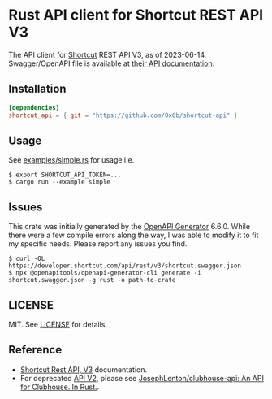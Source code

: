# Rust API client for Shortcut REST API V3

The API client for [Shortcut](https://www.shortcut.com/) REST API V3, as of 2023-06-14. Swagger/OpenAPI file is available at [their API documentation](https://developer.shortcut.com/api/rest/v3#Swagger-OpenAPI-file).

## Installation

```toml
[dependencies]
shortcut_api = { git = "https://github.com/0x6b/shortcut-api" }
```

## Usage

See [examples/simple.rs](examples/simple.rs) for usage i.e.

```shell
$ export SHORTCUT_API_TOKEN=...
$ cargo run --example simple
```

## Issues

This crate was initially generated by the [OpenAPI Generator](https://openapi-generator.tech) 6.6.0. While there were a few compile errors along the way, I was able to modify it to fit my specific needs. Please report any issues you find.

```console
$ curl -OL https://developer.shortcut.com/api/rest/v3/shortcut.swagger.json
$ npx @openapitools/openapi-generator-cli generate -i shortcut.swagger.json -g rust -o path-to-crate
```

## LICENSE

MIT. See [LICENSE](LICENSE) for details.

## Reference

- [Shortcut Rest API, V3](https://developer.shortcut.com/api/rest/v3) documentation.
- For deprecated [API V2](https://developer.shortcut.com/api/rest/v2), please see
  [JosephLenton/clubhouse-api: An API for Clubhouse. In Rust.](https://github.com/JosephLenton/clubhouse-api).

